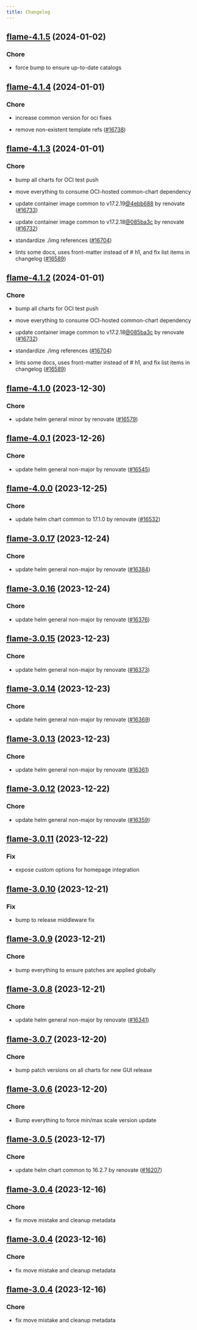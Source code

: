```yaml
---
title: Changelog
---
```




## [flame-4.1.5](https://github.com/truecharts/charts/compare/flame-4.1.4...flame-4.1.5) (2024-01-02)

### Chore



- force bump to ensure up-to-date catalogs


## [flame-4.1.4](https://github.com/truecharts/charts/compare/flame-4.1.3...flame-4.1.4) (2024-01-01)

### Chore



- increase common version for oci fixes

- remove non-existent template refs ([#16738](https://github.com/truecharts/charts/issues/16738))


## [flame-4.1.3](https://github.com/truecharts/charts/compare/flame-4.1.0...flame-4.1.3) (2024-01-01)

### Chore



- bump all charts for OCI test push

- move everything to consume OCI-hosted common-chart dependency

- update container image common to v17.2.19[@4ebb688](https://github.com/4ebb688) by renovate ([#16733](https://github.com/truecharts/charts/issues/16733))

- update container image common to v17.2.18[@085ba3c](https://github.com/085ba3c) by renovate ([#16732](https://github.com/truecharts/charts/issues/16732))

- standardize ./img references ([#16704](https://github.com/truecharts/charts/issues/16704))

- lints some docs, uses front-matter instead of # h1, and fix list items in changelog ([#16589](https://github.com/truecharts/charts/issues/16589))


## [flame-4.1.2](https://github.com/truecharts/charts/compare/flame-4.1.0...flame-4.1.2) (2024-01-01)

### Chore



- bump all charts for OCI test push

- move everything to consume OCI-hosted common-chart dependency

- update container image common to v17.2.18[@085ba3c](https://github.com/085ba3c) by renovate ([#16732](https://github.com/truecharts/charts/issues/16732))

- standardize ./img references ([#16704](https://github.com/truecharts/charts/issues/16704))

- lints some docs, uses front-matter instead of # h1, and fix list items in changelog ([#16589](https://github.com/truecharts/charts/issues/16589))
## [flame-4.1.0](https://github.com/truecharts/charts/compare/flame-4.0.1...flame-4.1.0) (2023-12-30)

### Chore

- update helm general minor by renovate ([#16579](https://github.com/truecharts/charts/issues/16579))

## [flame-4.0.1](https://github.com/truecharts/charts/compare/flame-4.0.0...flame-4.0.1) (2023-12-26)

### Chore

- update helm general non-major by renovate ([#16545](https://github.com/truecharts/charts/issues/16545))

## [flame-4.0.0](https://github.com/truecharts/charts/compare/flame-3.0.17...flame-4.0.0) (2023-12-25)

### Chore

- update helm chart common to 17.1.0 by renovate ([#16532](https://github.com/truecharts/charts/issues/16532))

## [flame-3.0.17](https://github.com/truecharts/charts/compare/flame-3.0.16...flame-3.0.17) (2023-12-24)

### Chore

- update helm general non-major by renovate ([#16384](https://github.com/truecharts/charts/issues/16384))

## [flame-3.0.16](https://github.com/truecharts/charts/compare/flame-3.0.15...flame-3.0.16) (2023-12-24)

### Chore

- update helm general non-major by renovate ([#16376](https://github.com/truecharts/charts/issues/16376))

## [flame-3.0.15](https://github.com/truecharts/charts/compare/flame-3.0.14...flame-3.0.15) (2023-12-23)

### Chore

- update helm general non-major by renovate ([#16373](https://github.com/truecharts/charts/issues/16373))

## [flame-3.0.14](https://github.com/truecharts/charts/compare/flame-3.0.13...flame-3.0.14) (2023-12-23)

### Chore

- update helm general non-major by renovate ([#16369](https://github.com/truecharts/charts/issues/16369))

## [flame-3.0.13](https://github.com/truecharts/charts/compare/flame-3.0.12...flame-3.0.13) (2023-12-23)

### Chore

- update helm general non-major by renovate ([#16361](https://github.com/truecharts/charts/issues/16361))

## [flame-3.0.12](https://github.com/truecharts/charts/compare/flame-3.0.11...flame-3.0.12) (2023-12-22)

### Chore

- update helm general non-major by renovate ([#16359](https://github.com/truecharts/charts/issues/16359))

## [flame-3.0.11](https://github.com/truecharts/charts/compare/flame-3.0.10...flame-3.0.11) (2023-12-22)

### Fix

- expose custom options for homepage integration

## [flame-3.0.10](https://github.com/truecharts/charts/compare/flame-3.0.9...flame-3.0.10) (2023-12-21)

### Fix

- bump to release middleware fix

## [flame-3.0.9](https://github.com/truecharts/charts/compare/flame-3.0.8...flame-3.0.9) (2023-12-21)

### Chore

- bump everything to ensure patches are applied globally

## [flame-3.0.8](https://github.com/truecharts/charts/compare/flame-3.0.7...flame-3.0.8) (2023-12-21)

### Chore

- update helm general non-major by renovate ([#16341](https://github.com/truecharts/charts/issues/16341))

## [flame-3.0.7](https://github.com/truecharts/charts/compare/flame-3.0.6...flame-3.0.7) (2023-12-20)

### Chore

- bump patch versions on all charts for new GUI release

## [flame-3.0.6](https://github.com/truecharts/charts/compare/flame-3.0.5...flame-3.0.6) (2023-12-20)

### Chore

- Bump everything to force min/max scale version update

## [flame-3.0.5](https://github.com/truecharts/charts/compare/flame-3.0.4...flame-3.0.5) (2023-12-17)

### Chore

- update helm chart common to 16.2.7 by renovate ([#16207](https://github.com/truecharts/charts/issues/16207))

## [flame-3.0.4](https://github.com/truecharts/charts/compare/flame-2.0.12...flame-3.0.4) (2023-12-16)

### Chore

- fix move mistake and cleanup metadata

## [flame-3.0.4](https://github.com/truecharts/charts/compare/flame-2.0.12...flame-3.0.4) (2023-12-16)

### Chore

- fix move mistake and cleanup metadata

## [flame-3.0.4](https://github.com/truecharts/charts/compare/flame-2.0.12...flame-3.0.4) (2023-12-16)

### Chore

- fix move mistake and cleanup metadata
